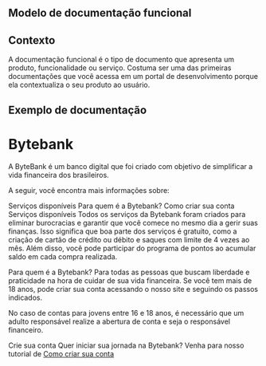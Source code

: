 ## Modelo de documentação funcional

## Contexto

A documentação funcional é o tipo de documento que apresenta um produto, funcionalidade ou serviço. Costuma ser uma das primeiras documentações que você acessa em um portal de desenvolvimento porque ela contextualiza o seu produto ao usuário.

## Exemplo de documentação
# Bytebank
A ByteBank é um banco digital que foi criado com objetivo de simplificar a vida financeira dos brasileiros.

A seguir, você encontra mais informações sobre:

Serviços disponíveis
Para quem é a Bytebank?
Como criar sua conta
Serviços disponíveis
Todos os serviços da Bytebank foram criados para eliminar burocracias e garantir que você comece no mesmo dia a gerir suas finanças. Isso significa que boa parte dos serviços é gratuito, como a criação de cartão de crédito ou débito e saques com limite de 4 vezes ao mês. Além disso, você pode participar do programa de pontos ao acumular saldo em cada compra realizada.

Para quem é a Bytebank?
Para todas as pessoas que buscam liberdade e praticidade na hora de cuidar de sua vida financeira. Se você tem mais de 18 anos, pode criar sua conta acessando o nosso site e seguindo os passos indicados.

No caso de contas para jovens entre 16 e 18 anos, é necessário que um adulto responsável realize a abertura de conta e seja o responsável financeiro.

Crie sua conta
Quer iniciar sua jornada na Bytebank? Venha para nosso tutorial de [Como criar sua conta](https://jurosbaixos.com.br/conteudo/confira-o-passo-passo-de-como-abrir-uma-conta-corrente-em-6-bancos/)
